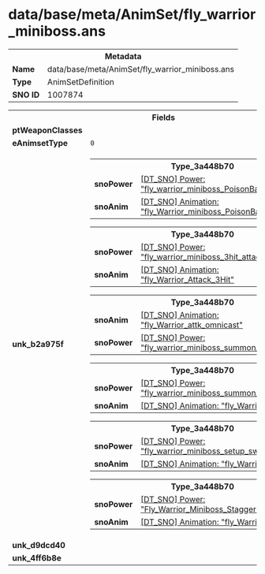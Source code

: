 <h1>data/base/meta/AnimSet/fly_warrior_miniboss.ans</h1><table><tr><th colspan="100%">Metadata</th></tr><tr><td><b>Name</b></td><td>data/base/meta/AnimSet/fly_warrior_miniboss.ans</td></tr><tr><td><b>Type</b></td><td>AnimSetDefinition</td></tr><tr><td><b>SNO ID</b></td><td>1007874</td></tr></table>

<table><tr><th colspan="100%">Fields</th></tr><tr><td><b>ptWeaponClasses</b></td><td></td></tr><tr><td><b>eAnimsetType</b></td><td><code>0</code></td></tr><tr><td><b>unk_b2a975f</b></td><td><table><tr><th colspan="100%">Type_3a448b70</th></tr><tr><td><b>snoPower</b></td><td><a href="..\Power\fly_warrior_miniboss_PoisonBarrage.pow.md">[DT_SNO] Power: "fly_warrior_miniboss_PoisonBarrage"</a></td></tr><tr><td><b>snoAnim</b></td><td><a href="..\Anim\fly_Warrior_miniboss_PoisonBarrage.ani.md">[DT_SNO] Animation: "fly_Warrior_miniboss_PoisonBarrage"</a></td></tr></table>


<table><tr><th colspan="100%">Type_3a448b70</th></tr><tr><td><b>snoPower</b></td><td><a href="..\Power\fly_warrior_miniboss_3hit_attack.pow.md">[DT_SNO] Power: "fly_warrior_miniboss_3hit_attack"</a></td></tr><tr><td><b>snoAnim</b></td><td><a href="..\Anim\fly_Warrior_Attack_3Hit.ani.md">[DT_SNO] Animation: "fly_Warrior_Attack_3Hit"</a></td></tr></table>


<table><tr><th colspan="100%">Type_3a448b70</th></tr><tr><td><b>snoAnim</b></td><td><a href="..\Anim\fly_Warrior_attk_omnicast.ani.md">[DT_SNO] Animation: "fly_Warrior_attk_omnicast"</a></td></tr><tr><td><b>snoPower</b></td><td><a href="..\Power\fly_warrior_miniboss_summon_warrior.pow.md">[DT_SNO] Power: "fly_warrior_miniboss_summon_warrior"</a></td></tr></table>


<table><tr><th colspan="100%">Type_3a448b70</th></tr><tr><td><b>snoPower</b></td><td><a href="..\Power\fly_warrior_miniboss_summon_swarm.pow.md">[DT_SNO] Power: "fly_warrior_miniboss_summon_swarm"</a></td></tr><tr><td><b>snoAnim</b></td><td><a href="..\Anim\fly_Warrior_attk_taunt.ani.md">[DT_SNO] Animation: "fly_Warrior_attk_taunt"</a></td></tr></table>


<table><tr><th colspan="100%">Type_3a448b70</th></tr><tr><td><b>snoPower</b></td><td><a href="..\Power\fly_warrior_miniboss_setup_swarm_anchors.pow.md">[DT_SNO] Power: "fly_warrior_miniboss_setup_swarm_anchors"</a></td></tr><tr><td><b>snoAnim</b></td><td><a href="..\Anim\fly_Warrior_nav_Idle.ani.md">[DT_SNO] Animation: "fly_Warrior_nav_Idle"</a></td></tr></table>


<table><tr><th colspan="100%">Type_3a448b70</th></tr><tr><td><b>snoPower</b></td><td><a href="..\Power\Fly_Warrior_Miniboss_Stagger.pow.md">[DT_SNO] Power: "Fly_Warrior_Miniboss_Stagger"</a></td></tr><tr><td><b>snoAnim</b></td><td><a href="..\Anim\fly_Warrior_stagger.ani.md">[DT_SNO] Animation: "fly_Warrior_stagger"</a></td></tr></table>


</td></tr><tr><td><b>unk_d9dcd40</b></td><td></td></tr><tr><td><b>unk_4ff6b8e</b></td><td></td></tr></table>

